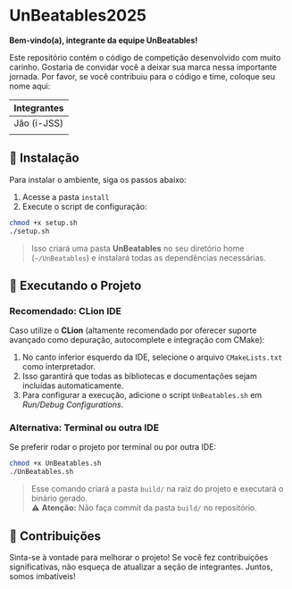 # UnBeatables2025

**Bem-vindo(a), integrante da equipe UnBeatables!**

Este repositório contém o código de competição desenvolvido com muito carinho. Gostaria de convidar você a deixar sua marca nessa importante jornada. Por favor, se você contribuiu para o código e time, coloque seu nome aqui:

| Integrantes |
|-------------|
| Jão (i-JSS) |
|             |

## 🔧 Instalação

Para instalar o ambiente, siga os passos abaixo:

1. Acesse a pasta `install`
2. Execute o script de configuração:

```bash
chmod +x setup.sh
./setup.sh
```

> Isso criará uma pasta **UnBeatables** no seu diretório home (`~/UnBeatables`) e instalará todas as dependências necessárias.


## 🚀 Executando o Projeto

### Recomendado: CLion IDE

Caso utilize o **CLion** (altamente recomendado por oferecer suporte avançado como depuração, autocomplete e integração com CMake):

1. No canto inferior esquerdo da IDE, selecione o arquivo `CMakeLists.txt` como interpretador.
2. Isso garantirá que todas as bibliotecas e documentações sejam incluídas automaticamente.
3. Para configurar a execução, adicione o script `UnBeatables.sh` em *Run/Debug Configurations*.

### Alternativa: Terminal ou outra IDE

Se preferir rodar o projeto por terminal ou por outra IDE:

```bash
chmod +x UnBeatables.sh
./UnBeatables.sh
```

> Esse comando criará a pasta `build/` na raiz do projeto e executará o binário gerado.  
> ⚠️ **Atenção:** Não faça commit da pasta `build/` no repositório.


## 🤝 Contribuições

Sinta-se à vontade para melhorar o projeto! Se você fez contribuições significativas, não esqueça de atualizar a seção de integrantes. Juntos, somos imbatíveis!
